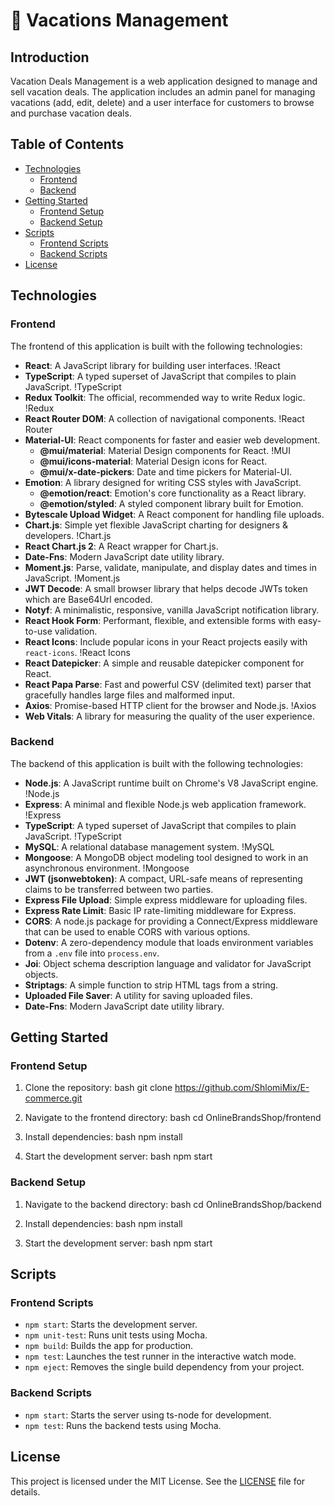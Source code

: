 # 🌴 Vacations Management

## Introduction

Vacation Deals Management is a web application designed to manage and sell vacation deals. The application includes an admin panel for managing vacations (add, edit, delete) and a user interface for customers to browse and purchase vacation deals.

## Table of Contents

- [Technologies](#technologies)
  - [Frontend](#frontend)
  - [Backend](#backend)
- [Getting Started](#getting-started)
  - [Frontend Setup](#frontend-setup)
  - [Backend Setup](#backend-setup)
- [Scripts](#scripts)
  - [Frontend Scripts](#frontend-scripts)
  - [Backend Scripts](#backend-scripts)
- [License](#license)

## Technologies

### Frontend

The frontend of this application is built with the following technologies:

- **React**: A JavaScript library for building user interfaces. !React
- **TypeScript**: A typed superset of JavaScript that compiles to plain JavaScript. !TypeScript
- **Redux Toolkit**: The official, recommended way to write Redux logic. !Redux
- **React Router DOM**: A collection of navigational components. !React Router
- **Material-UI**: React components for faster and easier web development.
  - **@mui/material**: Material Design components for React. !MUI
  - **@mui/icons-material**: Material Design icons for React.
  - **@mui/x-date-pickers**: Date and time pickers for Material-UI.
- **Emotion**: A library designed for writing CSS styles with JavaScript.
  - **@emotion/react**: Emotion's core functionality as a React library.
  - **@emotion/styled**: A styled component library built for Emotion.
- **Bytescale Upload Widget**: A React component for handling file uploads.
- **Chart.js**: Simple yet flexible JavaScript charting for designers & developers. !Chart.js
- **React Chart.js 2**: A React wrapper for Chart.js.
- **Date-Fns**: Modern JavaScript date utility library.
- **Moment.js**: Parse, validate, manipulate, and display dates and times in JavaScript. !Moment.js
- **JWT Decode**: A small browser library that helps decode JWTs token which are Base64Url encoded.
- **Notyf**: A minimalistic, responsive, vanilla JavaScript notification library.
- **React Hook Form**: Performant, flexible, and extensible forms with easy-to-use validation.
- **React Icons**: Include popular icons in your React projects easily with `react-icons`. !React Icons
- **React Datepicker**: A simple and reusable datepicker component for React.
- **React Papa Parse**: Fast and powerful CSV (delimited text) parser that gracefully handles large files and malformed input.
- **Axios**: Promise-based HTTP client for the browser and Node.js. !Axios
- **Web Vitals**: A library for measuring the quality of the user experience.

### Backend

The backend of this application is built with the following technologies:

- **Node.js**: A JavaScript runtime built on Chrome's V8 JavaScript engine. !Node.js
- **Express**: A minimal and flexible Node.js web application framework. !Express
- **TypeScript**: A typed superset of JavaScript that compiles to plain JavaScript. !TypeScript
- **MySQL**: A relational database management system. !MySQL
- **Mongoose**: A MongoDB object modeling tool designed to work in an asynchronous environment. !Mongoose
- **JWT (jsonwebtoken)**: A compact, URL-safe means of representing claims to be transferred between two parties.
- **Express File Upload**: Simple express middleware for uploading files.
- **Express Rate Limit**: Basic IP rate-limiting middleware for Express.
- **CORS**: A node.js package for providing a Connect/Express middleware that can be used to enable CORS with various options.
- **Dotenv**: A zero-dependency module that loads environment variables from a `.env` file into `process.env`.
- **Joi**: Object schema description language and validator for JavaScript objects.
- **Striptags**: A simple function to strip HTML tags from a string.
- **Uploaded File Saver**: A utility for saving uploaded files.
- **Date-Fns**: Modern JavaScript date utility library.

## Getting Started

### Frontend Setup

1. Clone the repository:
    bash
    git clone https://github.com/ShlomiMix/E-commerce.git
    

2. Navigate to the frontend directory:
    bash
    cd OnlineBrandsShop/frontend
    

3. Install dependencies:
    bash
    npm install
    

4. Start the development server:
    bash
    npm start
    

### Backend Setup

1. Navigate to the backend directory:
    bash
    cd OnlineBrandsShop/backend
    

2. Install dependencies:
    bash
    npm install
    

3. Start the development server:
    bash
    npm start
    

## Scripts

### Frontend Scripts

- `npm start`: Starts the development server.
- `npm unit-test`: Runs unit tests using Mocha.
- `npm build`: Builds the app for production.
- `npm test`: Launches the test runner in the interactive watch mode.
- `npm eject`: Removes the single build dependency from your project.

### Backend Scripts

- `npm start`: Starts the server using ts-node for development.
- `npm test`: Runs the backend tests using Mocha.

## License

This project is licensed under the MIT License. See the [LICENSE](LICENSE) file for details.
